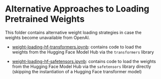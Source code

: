 # Alternative Approaches to Loading Pretrained Weights

This folder contains alternative weight loading strategies in case the weights become unavailable from OpenAI.

- [weight-loading-hf-transformers.ipynb](weight-loading-hf-transformers.ipynb): contains code to load the weights from the Hugging Face Model Hub via the `transformers` library

- [weight-loading-hf-safetensors.ipynb](weight-loading-hf-safetensors.ipynb): contains code to load the weights from the Hugging Face Model Hub via the `safetensors` library directly (skipping the instantiation of a Hugging Face transformer model)
